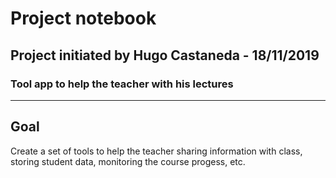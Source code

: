 # Project notebook
## Project initiated by Hugo Castaneda - 18/11/2019
### Tool app to help the teacher with his lectures

---
## Goal

Create a set of tools to help the teacher sharing information with class, storing student data, monitoring the course progess, etc.